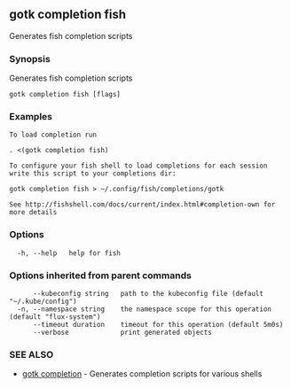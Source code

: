 ## gotk completion fish

Generates fish completion scripts

### Synopsis

Generates fish completion scripts

```
gotk completion fish [flags]
```

### Examples

```
To load completion run

. <(gotk completion fish)

To configure your fish shell to load completions for each session write this script to your completions dir:

gotk completion fish > ~/.config/fish/completions/gotk

See http://fishshell.com/docs/current/index.html#completion-own for more details

```

### Options

```
  -h, --help   help for fish
```

### Options inherited from parent commands

```
      --kubeconfig string   path to the kubeconfig file (default "~/.kube/config")
  -n, --namespace string    the namespace scope for this operation (default "flux-system")
      --timeout duration    timeout for this operation (default 5m0s)
      --verbose             print generated objects
```

### SEE ALSO

* [gotk completion](gotk_completion.md)	 - Generates completion scripts for various shells

